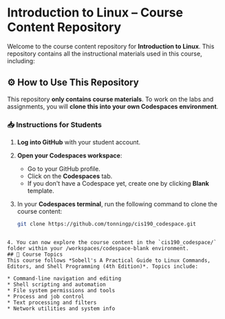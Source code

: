 # Introduction to Linux – Course Content Repository

Welcome to the course content repository for **Introduction to Linux**. This repository contains all the instructional materials used in this course, including:

## ⚙️ How to Use This Repository

This repository **only contains course materials**. To work on the labs and assignments, you will 
**clone this into your own Codespaces environment**.

### 📥 Instructions for Students

1. **Log into GitHub** with your student account.

2. **Open your Codespaces workspace**:
    - Go to your GitHub profile.
    - Click on the **Codespaces** tab.
    - If you don't have a Codespace yet, create one by clicking **Blank** template.

3. In your **Codespaces terminal**, run the following command to clone the course content:

   ```bash
   git clone https://github.com/tonningp/cis190_codespace.git
````

4. You can now explore the course content in the `cis190_codespace/` folder within your /workspaces/codespace-blank environment.
## 📘 Course Topics
This course follows *Sobell's A Practical Guide to Linux Commands, Editors, and Shell Programming (4th Edition)*. Topics include:

* Command-line navigation and editing
* Shell scripting and automation
* File system permissions and tools
* Process and job control
* Text processing and filters
* Network utilities and system info

